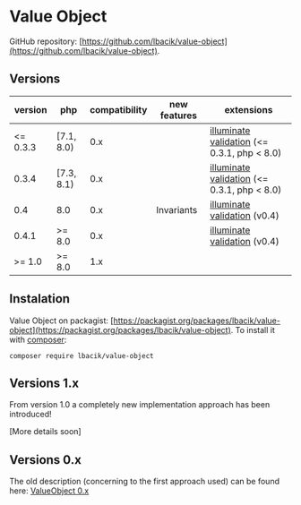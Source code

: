 # Value Object

GitHub repository: [https://github.com/lbacik/value-object](https://github.com/lbacik/value-object).

## Versions

| version | php | compatibility | new features | extensions |
|---------|-----|---------------|--------------|------------|
| <= 0.3.3 | [7.1, 8.0) | 0.x | | [illuminate validation](https://github.com/lbacik/value-object-illuminate-validation) (<= 0.3.1, php < 8.0) |
| 0.3.4 | [7.3, 8.1) | 0.x | | [illuminate validation](https://github.com/lbacik/value-object-illuminate-validation) (<= 0.3.1, php < 8.0) |
| 0.4 | 8.0 | 0.x | Invariants | [illuminate validation](https://github.com/lbacik/value-object-illuminate-validation) (v0.4) |
| 0.4.1 | >= 8.0 | 0.x | | [illuminate validation](https://github.com/lbacik/value-object-illuminate-validation) (v0.4) |
| >= 1.0 | >= 8.0 | 1.x |  | |

## Instalation

Value Object on packagist: [https://packagist.org/packages/lbacik/value-object](https://packagist.org/packages/lbacik/value-object).
To install it with [composer](https://getcomposer.org):

    composer require lbacik/value-object



## Versions 1.x

From version 1.0 a completely new implementation approach has been introduced!

 [More details soon]



## Versions 0.x

The old description (concerning to the first approach used) can be found here: [ValueObject 0.x](ValueObject-0x.md)
